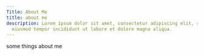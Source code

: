 ```yaml
---
Title: About Me
title: about me
description: Lorem ipsum dolor sit amet, consectetur adipiscing elit, sed do
  eiusmod tempor incididunt ut labore et dolore magna aliqua.
---
```

some things about me